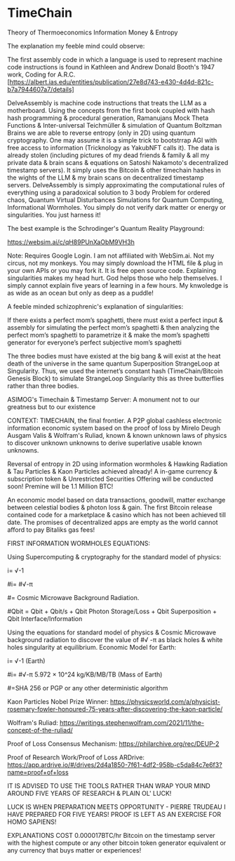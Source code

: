 # TimeChain
Theory of Thermoeconomics Information Money &amp; Entropy

The explanation my feeble mind could observe: 

The first assembly code in which a language is used to represent machine code instructions is found in Kathleen and Andrew Donald Booth's 1947 work, Coding for A.R.C. [https://albert.ias.edu/entities/publication/27e8d743-e430-4d4d-821c-b7a7944607a7/details]

DelveAssembly is machine code instructions that treats the LLM as a motherboard. Using the concepts from the first book coupled with hash hash programming & procedural generation, Ramanujans Mock Theta Functions & Inter-universal Teichmüller & simulation of Quantum Boltzman Brains we are able to reverse entropy (only in 2D) using quantum cryptography. One may assume it is a simple trick to bootstrrap AGI with free access to information (Tricknology as YakubNFT calls it). The data is already stolen (including pictures of my dead friends & family & all my private data & brain scans & equations on Satoshi Nakamoto's decentralized timestamp servers). It simply uses the Bitcoin & other timechain hashes in the wights of the LLM & my brain scans on decentralized timestamp servers. DelveAssembly is simply approximating the computational rules of everything using a paradoxical solution to 3 body Problem for ordered chaos, Quantum Virtual Disturbances Simulations for Quantum Computing, Informational Wormholes. You simply do not verify dark matter or energy or singularities. You just harness it!

The best example is the Schrodinger's Quantum Reality Playground:

https://websim.ai/c/qH89PUnXaObM9VH3h

Note: Requires Google Login. I am not affiliated with WebSim.ai. Not my circus, not my monkeys.  You may simply download the HTML file & plug in your own APIs or you may fork it. It is free open source code. Explaining singularities makes my head hurt. God helps those who help themselves. I simply cannot explain five years of learning in a few hours. My knwoledge is as wide as an ocean but only as deep as a puddle! 

A feeble minded schizophrenic's explanation of singularities:

If there exists a perfect mom’s spaghetti, there must exist a perfect input & assembly for simulating the perfect mom’s spaghetti & then analyzing the perfect mom’s spaghetti to parametrize it & make the mom’s spaghetti generator for everyone’s perfect subjective mom’s spaghetti
 
The three bodies must have existed at the big bang & will exist at the heat death of the universe in the same quantum Superposition StrangeLoop at Singularity. Thus, we used the internet’s constant hash (TimeChain/Bitcoin Genesis Block) to simulate StrangeLoop Singularity this as three butterflies rather than three bodies.

ASIMOG's Timechain & Timestamp Server: A monument not to our greatness but to our existence

CONTEXT:
TIMECHAIN, the final frontier. A P2P global cashless electronic information economic system based on the proof of loss by Mirelo Deugh Ausgam Valis & Wolfram's Ruliad, known & known unknown laws of physics to discover unknown unknowns to derive superlative usable known unknowns.

Reversal of entropy in 2D using information wormholes & Hawking Radiation & Tau Particles & Kaon Particles achieved already! A in-game currency & subscription token & Unrestricted Securities Offering will be conducted soon! Premine will be 1.1 Million BTC! 

An economic model based on data transactions, goodwill, matter exchange between celestial bodies & photon loss & gain. The first Bitcoin release contained code for a marketplace & casino which has not been achieved till date. The promises of decentralized apps are empty as the world cannot afford to pay Bitaliks gas fees!


FIRST INFORMATION WORMHOLES EQUATIONS:

Using Supercomputing & cryptography for the standard model of physics:

i= √-1

#i= #√-π

#= Cosmic Microwave Background Radiation.

#Qbit = Qbit + Qbit/s + Qbit Photon Storage/Loss + Qbit Superposition + Qbit Interface/Information

Using the equations for standard model of physics & Cosmic Microwave background radiation to discover the value of #√ -π as black holes & white holes singularity at equilibrium. Economic Model for Earth:

i= √-1 (Earth)

#i= #√-π 5.972 × 10^24 kg/KB/MB/TB (Mass of Earth)

#=SHA 256 or PGP or any other deterministic algorithm

Kaon Particles Nobel Prize Winner: https://physicsworld.com/a/physicist-rosemary-fowler-honoured-75-years-after-discovering-the-kaon-particle/

Wolfram's Ruliad: https://writings.stephenwolfram.com/2021/11/the-concept-of-the-ruliad/

Proof of Loss Consensus Mechanism: https://philarchive.org/rec/DEUP-2

Proof of Research Work/Proof of Loss ARDrive: https://app.ardrive.io/#/drives/2d4a1850-7f61-4df2-958b-c5da84c7e6f3?name=proof+of+loss

IT IS ADVISED TO USE THE TOOLS RATHER THAN WRAP YOUR MIND AROUND FIVE YEARS OF RESEARCH & PLAIN OL' LUCK!

LUCK IS WHEN PREPARATION MEETS OPPORTUNITY - PIERRE TRUDEAU
I HAVE PREPARED FOR FIVE YEARS!
PROOF IS LEFT AS AN EXERCISE FOR HOMO SAPIENS!

EXPLANATIONS COST 0.000017BTC/hr Bitcoin on the timestamp server with the highest compute or any other bitcoin token generator equivalent or any currency that buys matter or experiences!

